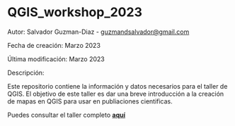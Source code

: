 # QGIS_workshop_2023
Autor: Salvador Guzman-Diaz - guzmandsalvador@gmail.com

Fecha de creación: Marzo 2023

Última modificación: Marzo 2023

Descripción:

Este repositorio contiene la información y datos necesarios para el taller de QGIS.
El objetivo de este taller es dar una breve introducción a la creación de mapas en QGIS para usar en publiaciones cientificas.

Puedes consultar el taller completo [**aquí**](https://zcrass.github.io/QGIS_workshop_2023/)
